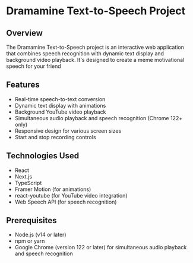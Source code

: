 # Dramamine Text-to-Speech Project

## Overview

The Dramamine Text-to-Speech project is an interactive web application that combines speech recognition with dynamic text display and background video playback. It's designed to create a meme motivational speech for your friend

## Features
- Real-time speech-to-text conversion
- Dynamic text display with animations
- Background YouTube video playback
- Simultaneous audio playback and speech recognition (Chrome 122+ only)
- Responsive design for various screen sizes
- Start and stop recording controls

## Technologies Used
- React
- Next.js
- TypeScript
- Framer Motion (for animations)
- react-youtube (for YouTube video integration)
- Web Speech API (for speech recognition)

## Prerequisites
- Node.js (v14 or later)
- npm or yarn
- Google Chrome (version 122 or later) for simultaneous audio playback and speech recognition

